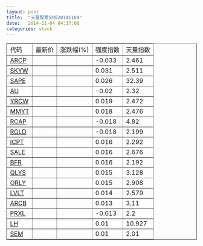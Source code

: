 ```yaml
---
layout: post
title:  "天量股票分析20141104"
date:   2014-11-04 04:17:08
categories: stock
---
```

<script type="text/javascript">
var stockList = []
stockList.push('gb_arcp');
stockList.push('gb_skyw');
stockList.push('gb_sape');
stockList.push('gb_au');
stockList.push('gb_yrcw');
stockList.push('gb_mmyt');
stockList.push('gb_rcap');
stockList.push('gb_rgld');
stockList.push('gb_icpt');
stockList.push('gb_sale');
stockList.push('gb_bfr');
stockList.push('gb_qlys');
stockList.push('gb_orly');
stockList.push('gb_lvlt');
stockList.push('gb_arcb');
stockList.push('gb_prxl');
stockList.push('gb_lh');
stockList.push('gb_sem');
</script>

<table border="1">
 <tr>
  <td>代码</td>
  <td>最新价</td>
  <td>涨跌幅(%)</td>
 <td>强度指数</td>
 <td>天量指数</td>
</tr>
  <tr id="arcp"><td><a href="http://stock.finance.sina.com.cn/usstock/quotes/ARCP.html" target="_blank">ARCP</a></td><td></td><td></td><td>-0.033</td><td>2.461</td></tr>
  <tr id="skyw"><td><a href="http://stock.finance.sina.com.cn/usstock/quotes/SKYW.html" target="_blank">SKYW</a></td><td></td><td></td><td>0.031</td><td>2.511</td></tr>
  <tr id="sape"><td><a href="http://stock.finance.sina.com.cn/usstock/quotes/SAPE.html" target="_blank">SAPE</a></td><td></td><td></td><td>0.026</td><td>32.39</td></tr>
  <tr id="au"><td><a href="http://stock.finance.sina.com.cn/usstock/quotes/AU.html" target="_blank">AU</a></td><td></td><td></td><td>-0.02</td><td>2.32</td></tr>
  <tr id="yrcw"><td><a href="http://stock.finance.sina.com.cn/usstock/quotes/YRCW.html" target="_blank">YRCW</a></td><td></td><td></td><td>0.019</td><td>2.472</td></tr>
  <tr id="mmyt"><td><a href="http://stock.finance.sina.com.cn/usstock/quotes/MMYT.html" target="_blank">MMYT</a></td><td></td><td></td><td>0.018</td><td>2.476</td></tr>
  <tr id="rcap"><td><a href="http://stock.finance.sina.com.cn/usstock/quotes/RCAP.html" target="_blank">RCAP</a></td><td></td><td></td><td>-0.018</td><td>4.82</td></tr>
  <tr id="rgld"><td><a href="http://stock.finance.sina.com.cn/usstock/quotes/RGLD.html" target="_blank">RGLD</a></td><td></td><td></td><td>-0.018</td><td>2.199</td></tr>
  <tr id="icpt"><td><a href="http://stock.finance.sina.com.cn/usstock/quotes/ICPT.html" target="_blank">ICPT</a></td><td></td><td></td><td>0.016</td><td>2.292</td></tr>
  <tr id="sale"><td><a href="http://stock.finance.sina.com.cn/usstock/quotes/SALE.html" target="_blank">SALE</a></td><td></td><td></td><td>0.016</td><td>2.676</td></tr>
  <tr id="bfr"><td><a href="http://stock.finance.sina.com.cn/usstock/quotes/BFR.html" target="_blank">BFR</a></td><td></td><td></td><td>0.016</td><td>2.192</td></tr>
  <tr id="qlys"><td><a href="http://stock.finance.sina.com.cn/usstock/quotes/QLYS.html" target="_blank">QLYS</a></td><td></td><td></td><td>0.015</td><td>3.128</td></tr>
  <tr id="orly"><td><a href="http://stock.finance.sina.com.cn/usstock/quotes/ORLY.html" target="_blank">ORLY</a></td><td></td><td></td><td>0.015</td><td>2.908</td></tr>
  <tr id="lvlt"><td><a href="http://stock.finance.sina.com.cn/usstock/quotes/LVLT.html" target="_blank">LVLT</a></td><td></td><td></td><td>0.014</td><td>2.579</td></tr>
  <tr id="arcb"><td><a href="http://stock.finance.sina.com.cn/usstock/quotes/ARCB.html" target="_blank">ARCB</a></td><td></td><td></td><td>0.013</td><td>3.11</td></tr>
  <tr id="prxl"><td><a href="http://stock.finance.sina.com.cn/usstock/quotes/PRXL.html" target="_blank">PRXL</a></td><td></td><td></td><td>-0.013</td><td>2.2</td></tr>
  <tr id="lh"><td><a href="http://stock.finance.sina.com.cn/usstock/quotes/LH.html" target="_blank">LH</a></td><td></td><td></td><td>0.01</td><td>10.927</td></tr>
  <tr id="sem"><td><a href="http://stock.finance.sina.com.cn/usstock/quotes/SEM.html" target="_blank">SEM</a></td><td></td><td></td><td>0.01</td><td>2.01</td></tr>
</table>

